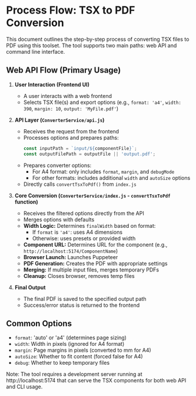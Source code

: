 # Process Flow: TSX to PDF Conversion

This document outlines the step-by-step process of converting TSX files to PDF using this toolset. The tool supports two main paths: web API and command line interface.

## Web API Flow (Primary Usage)

1. **User Interaction (Frontend UI)**
   * A user interacts with a web frontend
   * Selects TSX file(s) and export options (e.g., `format: 'a4'`, `width: 390`, `margin: 10`, `output: 'MyFile.pdf'`)

2. **API Layer (`ConverterService/api.js`)**
   * Receives the request from the frontend
   * Processes options and prepares paths:
     ```javascript
     const inputPath = `input/${componentFile}`;
     const outputFilePath = outputFile || 'output.pdf';
     ```
   * Prepares converter options:
     * For A4 format: only includes `format`, `margin`, and `debugMode`
     * For other formats: includes additional `width` and `autoSize` options
   * Directly calls `convertTsxToPdf()` from `index.js`

3. **Core Conversion (`ConverterService/index.js` - `convertTsxToPdf` function)**
   * Receives the filtered options directly from the API
   * Merges options with defaults
   * **Width Logic:** Determines `finalWidth` based on format:
     * If `format` is `'a4'`: uses A4 dimensions
     * Otherwise: uses presets or provided width
   * **Component URL:** Determines URL for the component (e.g., `http://localhost:5174/ComponentName`)
   * **Browser Launch:** Launches Puppeteer
   * **PDF Generation:** Creates the PDF with appropriate settings
   * **Merging:** If multiple input files, merges temporary PDFs
   * **Cleanup:** Closes browser, removes temp files

4. **Final Output**
   * The final PDF is saved to the specified output path
   * Success/error status is returned to the frontend

## Common Options

* `format`: 'auto' or 'a4' (determines page sizing)
* `width`: Width in pixels (ignored for A4 format)
* `margin`: Page margins in pixels (converted to mm for A4)
* `autoSize`: Whether to fit content (forced false for A4)
* `debug`: Whether to keep temporary files

Note: The tool requires a development server running at http://localhost:5174 that can serve the TSX components for both web API and CLI usage.